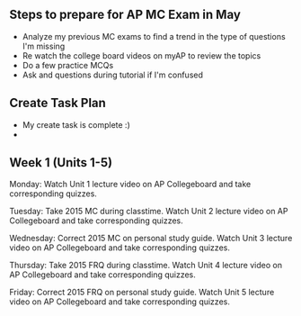 ## Steps to prepare for AP  MC Exam in May
- Analyze my previous MC exams to find a trend in the type of questions I'm missing
- Re watch the college board videos on myAP to review the topics
- Do a few practice MCQs
- Ask and questions during tutorial if I'm confused

## Create Task Plan
- My create task is complete :)
- 
## Week 1 (Units 1-5)
Monday: Watch Unit 1 lecture video on AP Collegeboard and take corresponding quizzes.

Tuesday: Take 2015 MC during classtime. Watch Unit 2 lecture video on AP Collegeboard and take corresponding quizzes.

Wednesday: Correct 2015 MC on personal study guide. Watch Unit 3 lecture video on AP Collegeboard and take corresponding quizzes.

Thursday: Take 2015 FRQ during classtime. Watch Unit 4 lecture video on AP Collegeboard and take corresponding quizzes.

Friday: Correct 2015 FRQ on personal study guide. Watch Unit 5 lecture video on AP Collegeboard and take corresponding quizzes.
